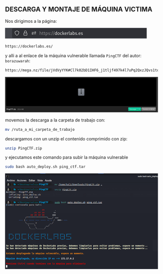## DESCARGA Y MONTAJE DE MÁQUINA VICTIMA

Nos dirigimos a la página:

![Nmap Scan](images/PingCTF/1.png)

```bash
https://dockerlabs.es/
```

y alli a al enlace de la máquina vulnerable llamada `PingCTF` del autor: `borazuwarah`:

```bash
https://mega.nz/file/jVdVyYYK#Cl7k02bD1IHF6_j1tljf497k4l7uPq2QxzJQvs1tqoY
```

![Nmap Scan](images/PingCTF/2.png)


movemos la descarga a la carpeta de trabajo con:

```bash
mv /ruta_a_mi_carpeta_de_trabajo
```
descargamos con un unzip el contenido comprimido con zip:

```bash
unzip PingCTF.zip
```

y ejecutamos este comando para subir la máquina vulnerable

```bash
sudo bash auto_deploy.sh ping_ctf.tar
```


![Nmap Scan](images/PingCTF/3.png)

